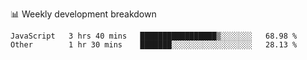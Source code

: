 📊 Weekly development breakdown
<!--START_SECTION:waka-->

```text
JavaScript   3 hrs 40 mins   █████████████████▒░░░░░░░   68.98 %
Other        1 hr 30 mins    ███████░░░░░░░░░░░░░░░░░░   28.13 %
```

<!--END_SECTION:waka-->
